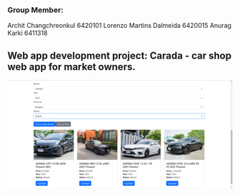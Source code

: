 ### Group Member:
Archit Changchreonkul 6420101
Lorenzo Martins Dalmeida 6420015
Anurag Karki 6411318

## Web app development project: Carada - car shop web app for market owners.

![Image of Homepage of Car Market Filtered](/assets/images/img_filter.png)
 

